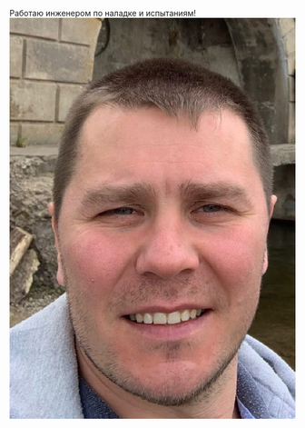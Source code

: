 Работаю  инженером по наладке и испытаниям!
![Моя фотография](https://github.com/Dmitryi1987/about-me/blob/master/images/Dima.jpg)
